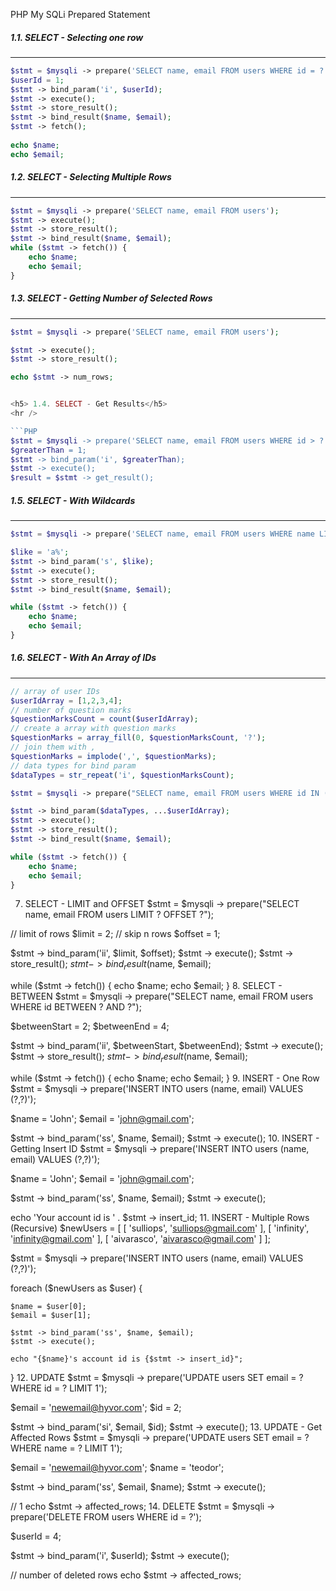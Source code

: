 PHP My SQLi Prepared Statement

<h5> 1.1. SELECT - Selecting one row</h5> 
<hr />

```PHP
$stmt = $mysqli -> prepare('SELECT name, email FROM users WHERE id = ?'); 
$userId = 1;
$stmt -> bind_param('i', $userId); 
$stmt -> execute(); 
$stmt -> store_result(); 
$stmt -> bind_result($name, $email); 
$stmt -> fetch();
 
echo $name;
echo $email;

```

<h5> 1.2. SELECT - Selecting Multiple Rows</h5> 
<hr />

```PHP
$stmt = $mysqli -> prepare('SELECT name, email FROM users'); 
$stmt -> execute(); 
$stmt -> store_result(); 
$stmt -> bind_result($name, $email); 
while ($stmt -> fetch()) { 
    echo $name; 
    echo $email; 
}

```

<h5> 1.3. SELECT - Getting Number of Selected Rows</h5> 
<hr />

```PHP
$stmt = $mysqli -> prepare('SELECT name, email FROM users');

$stmt -> execute();
$stmt -> store_result();

echo $stmt -> num_rows;


<h5> 1.4. SELECT - Get Results</h5> 
<hr />

```PHP
$stmt = $mysqli -> prepare('SELECT name, email FROM users WHERE id > ?');
$greaterThan = 1;
$stmt -> bind_param('i', $greaterThan);
$stmt -> execute();
$result = $stmt -> get_result();

```

<h5>1.5. SELECT - With Wildcards</h5> 
<hr />

```PHP
$stmt = $mysqli -> prepare('SELECT name, email FROM users WHERE name LIKE ?');

$like = 'a%';
$stmt -> bind_param('s', $like);
$stmt -> execute();
$stmt -> store_result();
$stmt -> bind_result($name, $email);

while ($stmt -> fetch()) {
	echo $name;
	echo $email;
}

```

<h5>1.6. SELECT - With An Array of IDs</h5> 
<hr />

```PHP
// array of user IDs
$userIdArray = [1,2,3,4];
// number of question marks
$questionMarksCount = count($userIdArray);
// create a array with question marks
$questionMarks = array_fill(0, $questionMarksCount, '?');
// join them with ,
$questionMarks = implode(',', $questionMarks);
// data types for bind param
$dataTypes = str_repeat('i', $questionMarksCount);

$stmt = $mysqli -> prepare("SELECT name, email FROM users WHERE id IN ($questionMarks)");

$stmt -> bind_param($dataTypes, ...$userIdArray);
$stmt -> execute();
$stmt -> store_result();
$stmt -> bind_result($name, $email);

while ($stmt -> fetch()) {
	echo $name;
	echo $email;
}

```

7. SELECT - LIMIT and OFFSET
$stmt = $mysqli -> prepare("SELECT name, email FROM users LIMIT ? OFFSET ?");

// limit of rows
$limit = 2;
// skip n rows
$offset = 1;

$stmt -> bind_param('ii', $limit, $offset);
$stmt -> execute();
$stmt -> store_result();
$stmt -> bind_result($name, $email);

while ($stmt -> fetch()) {
	echo $name;
	echo $email;
}
8. SELECT - BETWEEN
$stmt = $mysqli -> prepare("SELECT name, email FROM users WHERE id BETWEEN ? AND ?");

$betweenStart = 2;
$betweenEnd = 4;

$stmt -> bind_param('ii', $betweenStart, $betweenEnd);
$stmt -> execute();
$stmt -> store_result();
$stmt -> bind_result($name, $email);

while ($stmt -> fetch()) {
	echo $name;
	echo $email;
}
9. INSERT - One Row
$stmt = $mysqli -> prepare('INSERT INTO users (name, email) VALUES (?,?)');

$name = 'John';
$email = 'john@gmail.com';

$stmt -> bind_param('ss', $name, $email);
$stmt -> execute();
10. INSERT - Getting Insert ID
$stmt = $mysqli -> prepare('INSERT INTO users (name, email) VALUES (?,?)');

$name = 'John';
$email = 'john@gmail.com';

$stmt -> bind_param('ss', $name, $email);
$stmt -> execute();

echo 'Your account id is ' . $stmt -> insert_id;
11. INSERT - Multiple Rows (Recursive)
$newUsers = [
	[ 'sulliops', 'sulliops@gmail.com' ],
	[ 'infinity', 'infinity@gmail.com' ],
	[ 'aivarasco', 'aivarasco@gmail.com' ]
];

$stmt = $mysqli -> prepare('INSERT INTO users (name, email) VALUES (?,?)');

foreach ($newUsers as $user) {
		
	$name = $user[0];
	$email = $user[1];

	$stmt -> bind_param('ss', $name, $email);
	$stmt -> execute();

	echo "{$name}'s account id is {$stmt -> insert_id}";

}
12. UPDATE
$stmt = $mysqli -> prepare('UPDATE users SET email = ? WHERE id = ? LIMIT 1');
	
$email = 'newemail@hyvor.com';
$id = 2;

$stmt -> bind_param('si', $email, $id);
$stmt -> execute();
13. UPDATE - Get Affected Rows
$stmt = $mysqli -> prepare('UPDATE users SET email = ? WHERE name = ? LIMIT 1');
	
$email = 'newemail@hyvor.com';
$name = 'teodor';

$stmt -> bind_param('ss', $email, $name);
$stmt -> execute();

// 1
echo $stmt -> affected_rows;
14. DELETE
$stmt = $mysqli -> prepare('DELETE FROM users WHERE id = ?');
	
$userId = 4;

$stmt -> bind_param('i', $userId);
$stmt -> execute();

// number of deleted rows
echo $stmt -> affected_rows;
